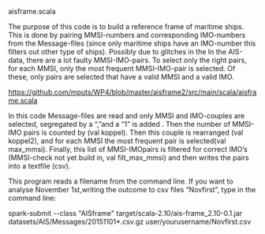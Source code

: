 aisframe.scala

The purpose of this code is to build a reference frame of maritime ships. This is done by pairing MMSI-numbers and corresponding IMO-numbers from the Message-files (since only maritime ships have an IMO-number this filters out other type of ships). Possibly due to glitches in the In the AIS-data, there are a lot faulty MMSI-IMO-pairs. To select only the right pairs, for each MMSI, only the most frequent MMSI-IMO-pair is selected. Of these, only pairs are selected that have a valid MMSI and a valid IMO.

 

https://github.com/mputs/WP4/blob/master/aisframe2/src/main/scala/aisframe.scala

In this code Message-files are read and only MMSI and IMO-couples are selected, segregated by a “,”and a “1”  is added . Then the number of MMSI-IMO pairs is counted by (val koppel). Then this couple is rearranged (val koppel2), and for each MMSI the most frequent pair is selected(val max_mmsi). Finally, this list of MMSI-IMOpairs is filtered for correct IMO’s (MMSI-check not yet build in, val filt_max_mmsi) and then writes the pairs into a textfile (csv).

 

This program reads a filename from the command line. If you want to analyse November 1st,writing the outcome to csv files “Novfirst”, type in the command line:

 

spark-submit --class "AISframe" target/scala-2.10/ais-frame_2.10-0.1.jar datasets/AIS/Messages/20151101*.csv.gz user/yourusername/Novfirst.csv
